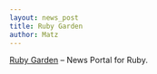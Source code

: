 ```yaml
---
layout: news_post
title: Ruby Garden
author: Matz
---
```


[Ruby Garden](http://www.rubygarden.org/) &#8211; News Portal for Ruby.

